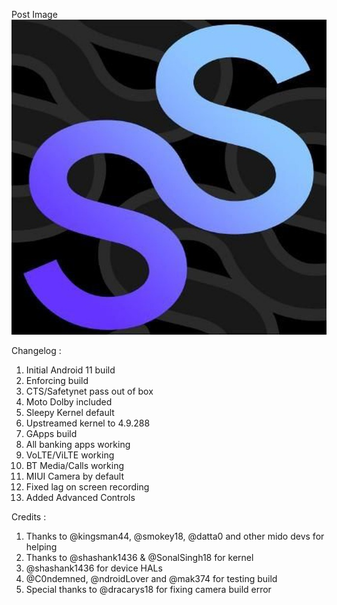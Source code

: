 Post Image
![Alt text](images/ssos/ssos.jpg)

Changelog :
1. Initial Android 11 build
2. Enforcing build
3. CTS/Safetynet pass out of box
4. Moto Dolby included
5. Sleepy Kernel default
6. Upstreamed kernel to 4.9.288
7. GApps build
8. All banking apps working
9. VoLTE/ViLTE working
10. BT Media/Calls working
11. MIUI Camera by default
12. Fixed lag on screen recording
13. Added Advanced Controls

Credits :
1. Thanks to @kingsman44, @smokey18, @datta0 and other mido devs for helping
2. Thanks to @shashank1436 & @SonalSingh18 for kernel
3. @shashank1436 for device HALs
4. @C0ndemned, @ndroidLover and @mak374 for testing build
5. Special thanks to @dracarys18 for fixing camera build error
